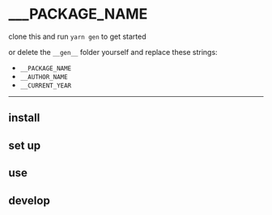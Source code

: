 # ___PACKAGE_NAME

clone this and run `yarn gen` to get started

or delete the `__gen__` folder yourself and replace these strings:

- `__PACKAGE_NAME`
- `__AUTHOR_NAME`
- `__CURRENT_YEAR`

* * *

## install

## set up

## use

## develop

